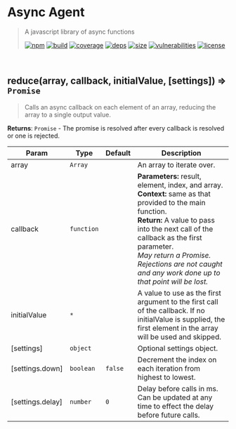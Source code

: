# Async Agent

> A javascript library of async functions
>
> [![npm][npm]][npm-url]
[![build][build]][build-url]
[![coverage][coverage]][coverage-url]
[![deps][deps]][deps-url]
[![size][size]][size-url]
[![vulnerabilities][vulnerabilities]][vulnerabilities-url]
[![license][license]][license-url]


<br><a name="reduce"></a>

## reduce(array, callback, initialValue, [settings]) ⇒ <code>Promise</code>
> Calls an async callback on each element of an array, reducing the array to a single output value.

**Returns**: <code>Promise</code> - The promise is resolved after every callback is resolved or one is rejected.  

| Param | Type | Default | Description |
| --- | --- | --- | --- |
| array | <code>Array</code> |  | An array to iterate over. |
| callback | <code>function</code> |  | __Parameters:__ result, element, index, and array.<br> __Context:__ same as that provided to the main function.<br> __Return:__ A value to pass into the next call of the callback as the first parameter.<br> _May return a Promise. Rejections are not caught and any work done up to that point will be lost._ |
| initialValue | <code>\*</code> |  | A value to use as the first argument to the first call of the callback. If no initialValue is supplied, the first element in the array will be used and skipped. |
| [settings] | <code>object</code> |  | Optional settings object. |
| [settings.down] | <code>boolean</code> | <code>false</code> | Decrement the index on each iteration from highest to lowest. |
| [settings.delay] | <code>number</code> | <code>0</code> | Delay before calls in ms. Can be updated at any time to effect the delay before future calls. |


[npm]: https://img.shields.io/npm/v/async-agent.svg
[npm-url]: https://npmjs.com/package/async-agent
[build]: https://travis-ci.org/DarrenPaulWright/async-agent.svg?branch&#x3D;master
[build-url]: https://travis-ci.org/DarrenPaulWright/async-agent
[coverage]: https://coveralls.io/repos/github/DarrenPaulWright/async-agent/badge.svg?branch&#x3D;master
[coverage-url]: https://coveralls.io/github/DarrenPaulWright/async-agent?branch&#x3D;master
[deps]: https://david-dm.org/darrenpaulwright/async-agent.svg
[deps-url]: https://david-dm.org/darrenpaulwright/async-agent
[size]: https://packagephobia.now.sh/badge?p&#x3D;async-agent
[size-url]: https://packagephobia.now.sh/result?p&#x3D;async-agent
[vulnerabilities]: https://snyk.io/test/github/DarrenPaulWright/async-agent/badge.svg?targetFile&#x3D;package.json
[vulnerabilities-url]: https://snyk.io/test/github/DarrenPaulWright/async-agent?targetFile&#x3D;package.json
[license]: https://img.shields.io/github/license/DarrenPaulWright/async-agent.svg
[license-url]: https://npmjs.com/package/async-agent/LICENSE.md

